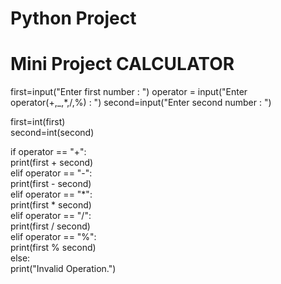 # Python Project
# Mini Project CALCULATOR      
                               
first=input("Enter first number : ")
operator = input("Enter operator(+,_,*,/,%) : ")
second=input("Enter second number : ")
                               
first=int(first)               
second=int(second)           

if operator == "+":            
    print(first + second)      
elif operator == "-":          
    print(first - second)      
elif operator == "*":          
    print(first * second)      
elif operator == "/":          
    print(first / second)      
elif operator == "%":          
    print(first % second)      
else:                          
    print("Invalid Operation.")
